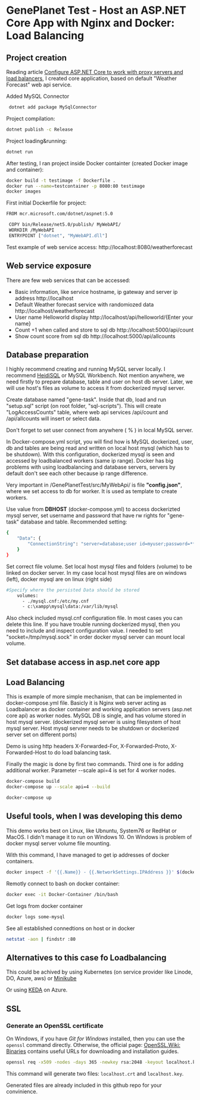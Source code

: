 # GenePlanet Test - Host an ASP.NET Core App with Nginx and Docker: Load Balancing

## Project creation
 Reading article [Configure ASP.NET Core to work with proxy servers and load balancers](https://dev.to/avinashth/containerize-a-net-core-web-api-project-4p05), I created core application, based on default "Weather Forecast" web api service.
 
 Added MySQL Connector
 ```bash
  dotnet add package MySqlConnector
  ```

 Project compilation:
 ```bash
 dotnet publish -c Release
 ```
 Project loading&running:
  ```bash
 dotnet run
 ```

After testing, I ran project inside Docker containter (created Docker image and container):
```bash
docker build -t testimage -f Dockerfile .
docker run --name=testcontainer -p 8080:80 testimage
docker images
```

First initial Dockerfile for  project:
```bash
FROM mcr.microsoft.com/dotnet/aspnet:5.0

 COPY bin/Release/net5.0/publish/ MyWebAPI/
 WORKDIR /MyWebAPI
 ENTRYPOINT ["dotnet", "MyWebAPI.dll"]
```

Test example of web service access:
http://localhost:8080/weatherforecast

## Web service exposure

There are few web services that can be accessed:
  - Basic information, like service hostname, ip gateway and server ip address
  http://localhost
  - Default Weather forecast service with randomiozed data
  http://localhost/weatherforecast
  - User name Helloworld display
  http://localhost/api/helloworld/{Enter your name}
  - Count +1 when called and store to sql db
  http://localhost:5000/api/count
  - Show count score from sql db
  http://localhost:5000/api/allcounts
  
## Database preparation

I highly recommend creating and running MySQL server locally. I recommend [HeidiSQL](https://www.heidisql.com/) or MySQL Workbench. Not mention anywhere, we need firstly to prepare database, table and user on host db server. Later, we will use host's files as volume to access it from dockerized mysql server.

Create database named "gene-task". Inside that db, load and run "setup.sql" script (on root folder, "sql-scripts"). This will create "LogAccessCounts" table, where web api services /api/count and /api/allcounts will insert or select data.

Don't forget to set user connect from anywhere ( % ) in local MySQL server.

In Docker-compose.yml script, you will find how is MySQL dockerized, user, db and tables are being read and written on local host mysql (which has to be shutdown). With this configuration, dockerized mysql is seen and accessed by loadbalanced workers (same ip range). Docker has big problems with using loadbalancing and database servers, servers by default don't see each other because ip range difference.

Very important in /GenePlanetTest/src/MyWebApi/ is file **"config.json"**, where we set access to db for worker. It is used as template to create workers.

Use value from **DBHOST** (docker-compose.yml) to access dockerizted mysql server, set username and password that have rw rights for "gene-task" database and table.
Recommended setting: 
```bash
{
    "Data": {
        "ConnectionString": "server=database;user id=myuser;password=*******;port=3306;database=gene-task;"
    }
}
```

Set correct file volume. Set local host mysql files and folders (volume) to be linked on docker server.
In my case local host mysql files are on windows (left), docker mysql are on linux (right side)
```bash
#Specify where the persisted Data should be stored
    volumes:
      - ./mysql.cnf:/etc/my.cnf 
      - c:\xampp\mysql\data:/var/lib/mysql
```
Also check included mysql.cnf configuration file. In most cases you can delete this line. If you have trouble running dockerized mysql, then you need to include and inspect configuration value. I needed to set "socket=/tmp/mysql.sock" in order docker mysql server can mount local volume.

## Set database access in asp.net core app

## Load Balancing
This is example of more simple mechanism, that can be implemented in docker-compose.yml file. 
Basicly it is Nginx web server acting as Loadbalancer as docker container and working application servers (asp.net core api) as worker nodes. MySQL DB is single, and has volume stored in host mysql server. (dockerized mysql server is using filesystem of host mysql server. Host mysql servrer needs to be shutdown or dockerized server set on different ports)

Demo is using http headers X-Forwarded-For, X-Forwarded-Proto, X-Forwarded-Host to do load balancing task.

Finally the magic is done by first two commands. Third one is for adding additional worker. Parameter --scale api=4 is set for 4 worker nodes.
```bash
docker-compose build
docker-compose up --scale api=4 --build

docker-compose up
```

## Useful tools, when I was developing this demo

This demo works best on Linux, like Ubnuntu, System76 or RedHat or MacOS. I didn't manage it to run on Windows 10. On Windows is problem of docker mysql server volume file mounting.

With this command, I have managed to get ip addresses of docker containers.
```bash
docker inspect -f '{{.Name}} - {{.NetworkSettings.IPAddress }}' $(docker ps -aq)
```

Remotly connect to bash on docker container:
```bash
docker exec -it Docker-Container /bin/bash
```

Get logs from docker container
```bash
docker logs some-mysql
```

See all established connedtions on host or in docker 
```bash
netstat -aon | findstr :80
```
## Alternatives to this case fo Loadbalancing

This could be achived by using Kubernetes (on service provider like Linode, DO, Azure, aws) or [Minikube](https://minikube.sigs.k8s.io/docs/start/)

Or using [KEDA](https://blog.tomkerkhove.be/2019/06/14/scaling-apps-with-keda/) on Azure.

## SSL

### Generate an OpenSSL certificate

On Windows, if you have _Git for Windows_ installed, then you can use the `openssl` command directly. Otherwise, the official page: [OpenSSL.Wiki: Binaries](https://wiki.openssl.org/index.php/Binaries) contains useful URLs for downloading and installation guides.

```bash
openssl req -x509 -nodes -days 365 -newkey rsa:2048 -keyout localhost.key -out localhost.crt -passin pass:YourSecurePassword
```

This command will generate two files: `localhost.crt` and `localhost.key`.

Generated files are already included in this github repo for your convinience.
